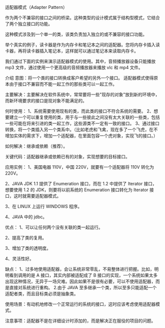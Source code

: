 适配器模式（Adapter Pattern）

作为两个不兼容的接口之间的桥梁。这种类型的设计模式属于结构型模式，它结合了两个独立接口的功能。

这种模式涉及到一个单一的类，该类负责加入独立的或不兼容的接口功能。

举个真实的例子，读卡器是作为内存卡和笔记本之间的适配器。您将内存卡插入读卡器，再将读卡器插入笔记本，这样就可以通过笔记本来读取内存卡。

我们通过下面的实例来演示适配器模式的使用。其中，音频播放器设备只能播放 mp3 文件，通过使用一个更高级的音频播放器来播放 vlc 和 mp4 文件。

介绍
意图：将一个类的接口转换成客户希望的另外一个接口。
适配器模式使得原本由于接口不兼容而不能一起工作的那些类可以一起工作。

主要解决：主要解决在软件系统中，常常要将一些"现存的对象"放到新的环境中，而新环境要求的接口是现对象不能满足的。

何时使用： 
1、系统需要使用现有的类，而此类的接口不符合系统的需要。 
2、想要建立一个可以重复使用的类，用于与一些彼此之间没有太大关联的一些类，包括一些可能在将来引进的类一起工作，这些源类不一定有一致的接口。 
3、通过接口转换，将一个类插入另一个类系中。（比如老虎和飞禽，现在多了一个飞虎，在不增加实体的需求下，增加一个适配器，在里面包容一个虎对象，实现飞的接口。）

如何解决：继承或依赖（推荐）。

关键代码：适配器继承或依赖已有的对象，实现想要的目标接口。

应用实例： 
1、美国电器 110V，中国 220V，就要有一个适配器将 110V 转化为 220V。 

2、JAVA JDK 1.1 提供了 Enumeration 接口，而在 1.2 中提供了 Iterator 接口，想要使用 1.2 的 JDK，则要将以前系统的 Enumeration 接口转化为 Iterator 接口，这时就需要适配器模式。 

3、在 LINUX 上运行 WINDOWS 程序。 

4、JAVA 中的 jdbc。

优点： 
1、可以让任何两个没有关联的类一起运行。 

2、提高了类的复用。 

3、增加了类的透明度。 

4、灵活性好。

缺点： 1、过多地使用适配器，会让系统非常零乱，不易整体进行把握。比如，明明看到调用的是 A 接口，其实内部被适配成了 B 接口的实现，一个系统如果太多出现这种情况，无异于一场灾难。因此如果不是很有必要，可以不使用适配器，而是直接对系统进行重构。 2.由于 JAVA 至多继承一个类，所以至多只能适配一个适配者类，而且目标类必须是抽象类。

使用场景：有动机地修改一个正常运行的系统的接口，这时应该考虑使用适配器模式。

注意事项：适配器不是在详细设计时添加的，而是解决正在服役的项目的问题。
